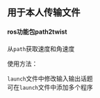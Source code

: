 ## 用于本人传输文件
#### ros功能包path2twist
从`path`获取速度和角速度  

使用方法：  

`launch`文件中修改输入输出话题  
可在`launch`文件中添加多个程序  
